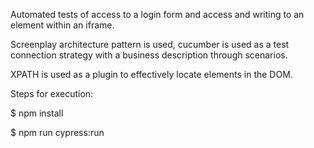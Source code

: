 Automated tests of access to a login form and access and writing to an element within an iframe.

Screenplay architecture pattern is used, cucumber is used as a test connection strategy with a business description through scenarios.

XPATH is used as a plugin to effectively locate elements in the DOM.

Steps for execution:

$ npm install

$ npm run cypress:run
